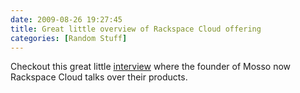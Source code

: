 ```yaml
---
date: 2009-08-26 19:27:45
title: Great little overview of Rackspace Cloud offering
categories: [Random Stuff]
---
```


Checkout this great little [interview](http://bartongeorge.net/2009/08/25/talking-to-the-co-founder-of-rackspace-cloud/) where the founder of Mosso now Rackspace Cloud talks over their products.
